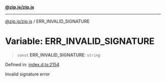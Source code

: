 [**@zip.js/zip.js**](../README.md)

***

[@zip.js/zip.js](../globals.md) / ERR\_INVALID\_SIGNATURE

# Variable: ERR\_INVALID\_SIGNATURE

> `const` **ERR\_INVALID\_SIGNATURE**: `string`

Defined in: [index.d.ts:2154](https://github.com/gildas-lormeau/zip.js/blob/048592eb3ecd62abf9aa99b38374e6c15b43dfe8/index.d.ts#L2154)

Invalid signature error
